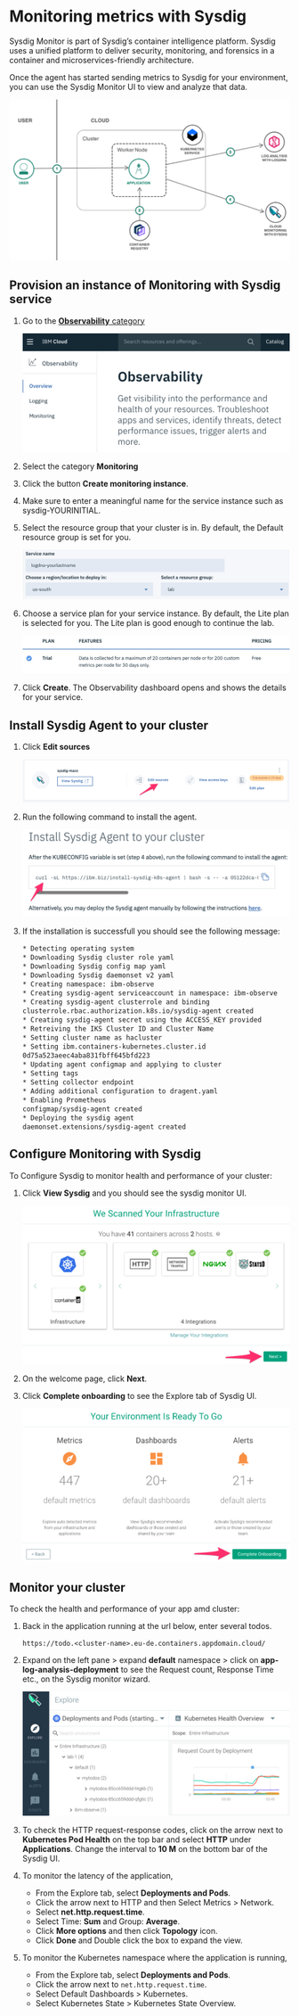 # Monitoring metrics with Sysdig

Sysdig Monitor is part of Sysdig’s container intelligence platform. Sysdig uses a unified platform to deliver security, monitoring, and forensics in a container and microservices-friendly architecture.

Once the agent has started sending metrics to Sysdig for your environment, you can use the Sysdig Monitor UI to view and analyze that data.

![](./images/log-monitor.png)

## Provision an instance of Monitoring with Sysdig service

1. Go to the [**Observability** category](https://cloud.ibm.com/observe)

    ![](./images/observe-landing.png)

1. Select the category **Monitoring**

1. Click the button **Create monitoring instance**.

1. Make sure to enter a meaningful name for the service instance such as sysdig-YOURINITIAL.

1. Select the resource group that your cluster is in. By default, the Default resource group is set for you.

    ![](./images/logging-creation.png)

1. Choose a service plan for your service instance. By default, the Lite plan is selected for you. The Lite plan is good enough to continue the lab.

    ![](./images/sysdig-plan.png)

1. Click **Create**. The Observability dashboard opens and shows the details for your service.

## Install Sysdig Agent to your cluster

1. Click **Edit sources**

    ![](./images/sysdig-edit.png)

1. Run the following command to install the agent.

    ![](./images/sysdig-install.png)

1. If the installation is successfull you should see the following message:

    ```
    * Detecting operating system
    * Downloading Sysdig cluster role yaml
    * Downloading Sysdig config map yaml
    * Downloading Sysdig daemonset v2 yaml
    * Creating namespace: ibm-observe
    * Creating sysdig-agent serviceaccount in namespace: ibm-observe
    * Creating sysdig-agent clusterrole and binding
    clusterrole.rbac.authorization.k8s.io/sysdig-agent created
    * Creating sysdig-agent secret using the ACCESS_KEY provided
    * Retreiving the IKS Cluster ID and Cluster Name
    * Setting cluster name as hacluster
    * Setting ibm.containers-kubernetes.cluster.id 0d75a523aeec4aba831fbff645bfd223
    * Updating agent configmap and applying to cluster
    * Setting tags
    * Setting collector endpoint
    * Adding additional configuration to dragent.yaml
    * Enabling Prometheus
    configmap/sysdig-agent created
    * Deploying the sysdig agent
    daemonset.extensions/sysdig-agent created
    ```

## Configure Monitoring with Sysdig

To Configure Sysdig to monitor health and performance of your cluster:

1. Click **View Sysdig** and you should see the sysdig monitor UI.

    ![](./images/sysdig-welcome.png)

1. On the welcome page, click **Next**.

1. Click **Complete onboarding** to see the Explore tab of Sysdig UI.

    ![](./images/sysdig-onboarding.png)

## Monitor your cluster
To check the health and performance of your app amd cluster:

1. Back in the application running at the url below, enter several todos.
    ```
    https://todo.<cluster-name>.eu-de.containers.appdomain.cloud/
    ```

1. Expand <cluster-name> on the left pane > expand **default** namespace > click on **app-log-analysis-deployment** to see the Request count, Response Time etc., on the Sysdig monitor wizard.

    ![](./images/sysdig-explore.png)

1. To check the HTTP request-response codes, click on the arrow next to **Kubernetes Pod Health** on the top bar and select **HTTP** under **Applications**. Change the interval to **10 M** on the bottom bar of the Sysdig UI.

1. To monitor the latency of the application,
    * From the Explore tab, select **Deployments and Pods**.
    * Click the arrow next to HTTP and then Select Metrics > Network.
    * Select **net.http.request.time**.
    * Select Time: **Sum** and Group: **Average**.
    * Click **More options** and then click **Topology** icon.
    * Click **Done** and Double click the box to expand the view.

1. To monitor the Kubernetes namespace where the application is running,
    * From the Explore tab, select **Deployments and Pods**.
    * Click the arrow next to `net.http.request.time`.
    * Select Default Dashboards > Kubernetes.
    * Select Kubernetes State > Kubernetes State Overview.